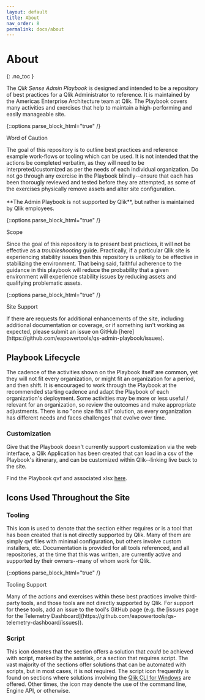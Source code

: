 ```yaml
---
layout: default
title: About
nav_order: 8
permalink: docs/about
---
```


# About
{: .no_toc }

The _Qlik Sense Admin Playbook_ is designed and intended to be a repository of best practices for a Qlik Administrator to reference. It is maintained by the Americas Enterprise Architecture team at Qlik. The Playbook covers many activities and exercises that help to maintain a high-performing and easily manageable site.

{::options parse_block_html="true" /}
<div class="card">
<div class="card-header-warning">
<i class="fas fa-exclamation-triangle fa-sm"></i> Word of Caution
</div>
<div class="card-body">
<p>The goal of this repository is to outline best practices and reference example work-flows or tooling which can be used. It is not intended that the actions be completed verbatim, as they will need to be interpreted/customized as per the needs of each individual organization. Do not go through any exercise in the Playbook blindly--ensure that each has been thorougly reviewed and tested before they are attempted, as some of the exercises physically remove assets and alter site configuration.
<br><br>
**The Admin Playbook is not supported by Qlik**, but rather is maintained by Qlik employees.
</p>
</div>
</div>

{::options parse_block_html="true" /}
<div class="card">
<div class="card-header-warning">
<i class="fas fa-exclamation-triangle fa-sm"></i> Scope
</div>
<div class="card-body">
<p>Since the goal of this repository is to present best practices, it will not be effective as a <i>troubleshooting</i> guide. Practically, if a particular Qlik site is experiencing stability issues then this repository is unlikely to be effective in stabilizing the environment. That being said, faithful adherence to the guidance in this playbook will reduce the probability that a given environment will experience stability issues by reducing assets and qualifying problematic assets.
</p>
</div>
</div>

{::options parse_block_html="true" /}
<div class="card">
<div class="card-header-support">
<i class="fas fa-hands-helping fa-sm"></i> Site Support
</div>
<div class="card-body">
<p>If there are requests for additional enhancements of the site, including additional documentation or coverage, or if something isn't working as expected, please submit an issue on GitHub [here](https://github.com/eapowertools/qs-admin-playbook/issues).</p>
</div>
</div>


## Playbook Lifecycle

The cadence of the activities shown on the Playbook itself are common, yet they will not fit every organization, or might fit an organization for a period, and then shift. It is encouraged to work through the Playbook at the recommended starting cadence and adapt the Playbook of each organization's deployment. Some activities may be more or less useful / relevant for an organization, so review the outcomes and make appropriate adjustments. There is no "one size fits all" solution, as every organization has different needs and faces challenges that evolve over time.

### Customization

Give that the Playbook doesn't currently support customization via the web interface, a Qlik Application has been created that can load in a csv of the Playbook's itinerary, and can be customized within Qlik--linking live back to the site.

Find the Playbook qvf and associated xlsx [here](https://github.com/eapowertools/qs-admin-playbook/tree/master/attachments/custom_app).

## Icons Used Throughout the Site

### Tooling <i class="fas fa-tools fa-xs"></i>

This icon is used to denote that the section either requires or is a tool that has been created that is not directly supported by Qlik. Many of them are simply qvf files with minimal configuration, but others involve custom installers, etc. Documentation is provided for all tools referenced, and all repositories, at the time that this was written, are currently active and supported by their owners--many of whom work for Qlik.

{::options parse_block_html="true" /}
<div class="card">
<div class="card-header-support">
<i class="fas fa-tools fa-xs"></i> Tooling Support
</div>
<div class="card-body">
<p>Many of the actions and exercises within these best practices involve third-party tools, and those tools are not directly supported by Qlik. For support for these tools, add an issue to the tool's GitHub page (e.g. the [issues page for the Telemetry Dashboard](https://github.com/eapowertools/qs-telemetry-dashboard/issues)). </p>
</div>
</div>

### Script <i class="fas fa-file-code fa-xs" title="API | Requires Script"></i> 

This icon denotes that the section offers a solution that _could_ be achieved with script, marked by the asterisk, or a section that requires script. The vast majority of the sections offer solutions that can be automated with scripts, but in most cases, it is not required. The script icon frequently is found on sections where solutions involving the [Qlik CLI for Windows](tooling/qlik_cli.md) are offered. Other times, the icon may denote the use of the command line, Engine API, or otherwise.

